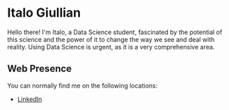 # Italo Giullian

Hello there! I'm Italo, a Data Science student, fascinated by the potential of this science and the power of it to change the way we see and deal with reality.
Using Data Science is urgent, as it is a very comprehensive area.


## Web Presence

You can normally find me on the following locations:

- [LinkedIn](https://www.linkedin.com/in/italogiullian)
